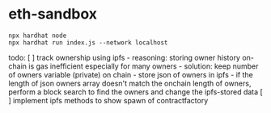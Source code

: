 # eth-sandbox


```shell
npx hardhat node
npx hardhat run index.js --network localhost
```

todo:
[ ] track ownership using ipfs
    - reasoning: storing owner history on-chain is gas inefficient especially for many owners
    - solution: keep number of owners variable (private) on chain
    - store json of owners in ipfs
    - if the length of json owners array doesn't match the onchain length of owners,
      perform a block search to find the owners and change the ipfs-stored data
[ ] implement ipfs methods to show spawn of contractfactory
